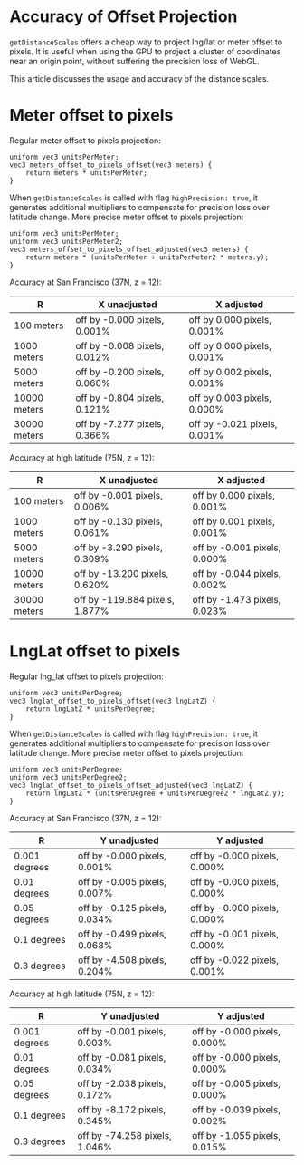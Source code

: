 # Accuracy of Offset Projection

`getDistanceScales` offers a cheap way to project lng/lat or meter offset to pixels. It is useful when using the GPU to project a cluster of coordinates near an origin point, without suffering the precision loss of WebGL.

This article discusses the usage and accuracy of the distance scales.

# Meter offset to pixels

Regular meter offset to pixels projection:

```
uniform vec3 unitsPerMeter;
vec3 meters_offset_to_pixels_offset(vec3 meters) {
    return meters * unitsPerMeter;
}
```

When `getDistanceScales` is called with flag `highPrecision: true`, it generates additional multipliers to compensate for precision loss over latitude change. More precise meter offset to pixels projection:

```
uniform vec3 unitsPerMeter;
uniform vec3 unitsPerMeter2;
vec3 meters_offset_to_pixels_offset_adjusted(vec3 meters) {
    return meters * (unitsPerMeter + unitsPerMeter2 * meters.y);
}
```

Accuracy at San Francisco (37N, z = 12):

| R            | X unadjusted                 | X adjusted                   |
| ------------ | ---------------------------- | ---------------------------- |
| 100 meters   | off by -0.000 pixels, 0.001% | off by 0.000 pixels, 0.001%  |
| 1000 meters  | off by -0.008 pixels, 0.012% | off by 0.000 pixels, 0.001%  |
| 5000 meters  | off by -0.200 pixels, 0.060% | off by 0.002 pixels, 0.001%  |
| 10000 meters | off by -0.804 pixels, 0.121% | off by 0.003 pixels, 0.000%  |
| 30000 meters | off by -7.277 pixels, 0.366% | off by -0.021 pixels, 0.001% |

Accuracy at high latitude (75N, z = 12):

| R            | X unadjusted                   | X adjusted                   |
| ------------ | ------------------------------ | ---------------------------- |
| 100 meters   | off by -0.001 pixels, 0.006%   | off by 0.000 pixels, 0.001%  |
| 1000 meters  | off by -0.130 pixels, 0.061%   | off by 0.001 pixels, 0.001%  |
| 5000 meters  | off by -3.290 pixels, 0.309%   | off by -0.001 pixels, 0.000% |
| 10000 meters | off by -13.200 pixels, 0.620%  | off by -0.044 pixels, 0.002% |
| 30000 meters | off by -119.884 pixels, 1.877% | off by -1.473 pixels, 0.023% |

# LngLat offset to pixels

Regular lng_lat offset to pixels projection:

```
uniform vec3 unitsPerDegree;
vec3 lnglat_offset_to_pixels_offset(vec3 lngLatZ) {
    return lngLatZ * unitsPerDegree;
}
```

When `getDistanceScales` is called with flag `highPrecision: true`, it generates additional multipliers to compensate for precision loss over latitude change. More precise meter offset to pixels projection:

```
uniform vec3 unitsPerDegree;
uniform vec3 unitsPerDegree2;
vec3 lnglat_offset_to_pixels_offset_adjusted(vec3 lngLatZ) {
    return lngLatZ * (unitsPerDegree + unitsPerDegree2 * lngLatZ.y);
}
```

Accuracy at San Francisco (37N, z = 12):

| R             | Y unadjusted                 | Y adjusted                   |
| ------------- | ---------------------------- | ---------------------------- |
| 0.001 degrees | off by -0.000 pixels, 0.001% | off by -0.000 pixels, 0.000% |
| 0.01 degrees  | off by -0.005 pixels, 0.007% | off by -0.000 pixels, 0.000% |
| 0.05 degrees  | off by -0.125 pixels, 0.034% | off by -0.000 pixels, 0.000% |
| 0.1 degrees   | off by -0.499 pixels, 0.068% | off by -0.001 pixels, 0.000% |
| 0.3 degrees   | off by -4.508 pixels, 0.204% | off by -0.022 pixels, 0.001% |

Accuracy at high latitude (75N, z = 12):

| R             | Y unadjusted                  | Y adjusted                   |
| ------------- | ----------------------------- | ---------------------------- |
| 0.001 degrees | off by -0.001 pixels, 0.003%  | off by -0.000 pixels, 0.000% |
| 0.01 degrees  | off by -0.081 pixels, 0.034%  | off by -0.000 pixels, 0.000% |
| 0.05 degrees  | off by -2.038 pixels, 0.172%  | off by -0.005 pixels, 0.000% |
| 0.1 degrees   | off by -8.172 pixels, 0.345%  | off by -0.039 pixels, 0.002% |
| 0.3 degrees   | off by -74.258 pixels, 1.046% | off by -1.055 pixels, 0.015% |

